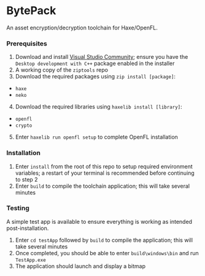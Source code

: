 # BytePack

An asset encryption/decryption toolchain for Haxe/OpenFL.

### Prerequisites

1. Download and install [Visual Studio Community](https://visualstudio.microsoft.com/vs/community/); ensure you have the `Desktop development with C++` package enabled in the installer
2. A working copy of the `ziptools` repo
3. Download the required packages using `zip install [package]`:

* `haxe`
* `neko`

4. Download the required libraries using `haxelib install [library]`:

* `openfl`
* `crypto`

5. Enter `haxelib run openfl setup` to complete OpenFL installation

### Installation

1. Enter `install` from the root of this repo to setup required environment variables; a restart of your terminal is recommended before continuing to step 2
2. Enter `build` to compile the toolchain application; this will take several minutes

### Testing

A simple test app is available to ensure everything is working as intended post-installation.

1. Enter `cd testApp` followed by `build` to compile the application; this will take several minutes
2. Once completed, you should be able to enter `build\windows\bin` and run `TestApp.exe`
3. The application should launch and display a bitmap
